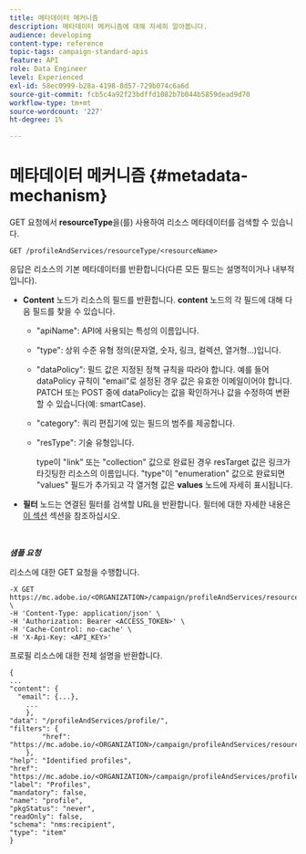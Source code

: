 ```yaml
---
title: 메타데이터 메커니즘
description: 메타데이터 메커니즘에 대해 자세히 알아봅니다.
audience: developing
content-type: reference
topic-tags: campaign-standard-apis
feature: API
role: Data Engineer
level: Experienced
exl-id: 58ec0999-b28a-4198-8d57-729b074c6a6d
source-git-commit: fcb5c4a92f23bdffd1082b7b044b5859dead9d70
workflow-type: tm+mt
source-wordcount: '227'
ht-degree: 1%

---
```


# 메타데이터 메커니즘 {#metadata-mechanism}

GET 요청에서 **resourceType**&#x200B;을(를) 사용하여 리소스 메타데이터를 검색할 수 있습니다.

`GET /profileAndServices/resourceType/<resourceName>`

응답은 리소스의 기본 메타데이터를 반환합니다(다른 모든 필드는 설명적이거나 내부적입니다).

* **Content** 노드가 리소스의 필드를 반환합니다. **content** 노드의 각 필드에 대해 다음 필드를 찾을 수 있습니다.

   * &quot;apiName&quot;: API에 사용되는 특성의 이름입니다.
   * &quot;type&quot;: 상위 수준 유형 정의(문자열, 숫자, 링크, 컬렉션, 열거형...)입니다.
   * &quot;dataPolicy&quot;: 필드 값은 지정된 정책 규칙을 따라야 합니다. 예를 들어 dataPolicy 규칙이 &quot;email&quot;로 설정된 경우 값은 유효한 이메일이어야 합니다. PATCH 또는 POST 중에 dataPolicy는 값을 확인하거나 값을 수정하여 변환할 수 있습니다(예: smartCase).
   * &quot;category&quot;: 쿼리 편집기에 있는 필드의 범주를 제공합니다.
   * &quot;resType&quot;: 기술 유형입니다.

     type이 &quot;link&quot; 또는 &quot;collection&quot; 값으로 완료된 경우 resTarget 값은 링크가 타깃팅한 리소스의 이름입니다.
&quot;type&quot;이 &quot;enumeration&quot; 값으로 완료되면 &quot;values&quot; 필드가 추가되고 각 열거형 값은 **values** 노드에 자세히 표시됩니다.

* **필터** 노드는 연결된 필터를 검색할 URL을 반환합니다. 필터에 대한 자세한 내용은 [이 섹션](../../api/using/filtering.md) 섹션을 참조하십시오.

<!-- créer une section au même niveau sur les liens -->
<!-- dans l'exemple: birthdate, email +  mettre 2 liens : un de type 1-1 , 1-N
si on prend l'exemple de l'org unit, on aura un bon exemple lien -->
<!-- plus reparler du node Data -->

<br/>

***샘플 요청***

리소스에 대한 GET 요청을 수행합니다.

```
-X GET https://mc.adobe.io/<ORGANIZATION>/campaign/profileAndServices/resourceType/profile \
-H 'Content-Type: application/json' \
-H 'Authorization: Bearer <ACCESS_TOKEN>' \
-H 'Cache-Control: no-cache' \
-H 'X-Api-Key: <API_KEY>'
```

프로필 리소스에 대한 전체 설명을 반환합니다.

```
{
...
"content": {
  "email": {...},
    ...
    },
"data": "/profileAndServices/profile/",
"filters": {
        "href": "https://mc.adobe.io/<ORGANIZATION>/campaign/profileAndServices/resourceType/<PKEY>"
    },
"help": "Identified profiles",
"href": "https://mc.adobe.io/<ORGANIZATION>/campaign/profileAndServices/profile/metadata",
"label": "Profiles",
"mandatory": false,
"name": "profile",
"pkgStatus": "never",
"readOnly": false,
"schema": "nms:recipient",
"type": "item"
}
```
